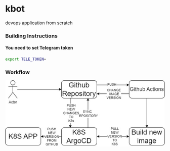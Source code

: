 # kbot
devops application from scratch

### Building Instructions

#### You need to set Telegram token

```sh
export TELE_TOKEN=
```

### Workflow
![Image](.github/workflow.jpg)